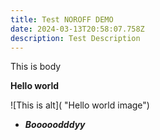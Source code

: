 ```yaml
---
title: Test NOROFF DEMO
date: 2024-03-13T20:58:07.758Z
description: Test Description
---
```

This is body

**Hello world**

![This is alt]( "Hello world image")

* ***Booooodddyy***
